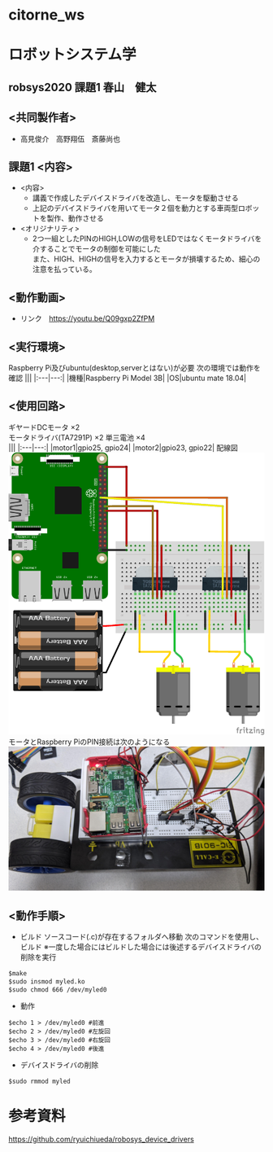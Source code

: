 # citorne_ws
# ロボットシステム学
## robsys2020 課題1 春山　健太
## <共同製作者>
- 高見俊介　高野翔伍　斎藤尚也
## 課題1 <内容>
- <内容>
  - 講義で作成したデバイスドライバを改造し、モータを駆動させる
  - 上記のデバイスドライバを用いてモータ２個を動力とする車両型ロボットを製作、動作させる
- <オリジナリティ>
  - 2つ一組としたPINのHIGH,LOWの信号をLEDではなくモータドライバを介することでモータの制御を可能にした  
    また、HIGH、HIGHの信号を入力するとモータが損壊するため、細心の注意を払っている。
## <動作動画>
  - リンク　https://youtu.be/Q09gxp2ZfPM
## <実行環境>
Raspberry Pi及びubuntu(desktop,serverとはない)が必要
次の環境では動作を確認
|||
|:---|---:|
|機種|Raspberry Pi Model 3B|
|OS|ubuntu mate 18.04|

## <使用回路>
ギヤードDCモータ ×2  
モータドライバ(TA7291P)   ×2
単三電池 ×4  
|||
|:---|---:|
|motor1|gpio25, gpio24|
|motor2|gpio23, gpio22|
配線図
![bure](https://github.com/haruyama8940/citorne_ws/blob/main/burekairo.png)
モータとRaspberry PiのPIN接続は次のようになる
![kairo](https://github.com/haruyama8940/citorne_ws/blob/main/kairo.jpg)

## <動作手順>
- ビルド
ソースコード(.c)が存在するフォルダへ移動
次のコマンドを使用し、ビルド
※一度した場合にはビルドした場合には後述するデバイスドライバの削除を実行
```bash:build
$make 
$sudo insmod myled.ko
$sudo chmod 666 /dev/myled0
```
- 動作
```bash:move
$echo 1 > /dev/myled0 #前進
$echo 2 > /dev/myled0 #左旋回
$echo 3 > /dev/myled0 #右旋回
$echo 4 > /dev/myled0 #後進
```
- デバイスドライバの削除
```bash:delate device driver
$sudo rmmod myled
```
# 参考資料
https://github.com/ryuichiueda/robosys_device_drivers

